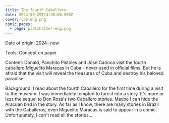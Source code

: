 ```yaml
---
title: The fourth Caballero
date: 2024-09-29T14:38:00.000Z
cover: cab-eng.png
comic_pages:
  - page: platzhalter-eng.png
---
```



Date of origin: 2024- now

Tools: Concept on paper

Content: Donald, Panchito Pistoles and Jose Carioca visit the fourth caballero Miguelito Maracas in Cuba - never used in official films. But he is afraid that the visit will reveal the treasures of Cuba and destroy his beloved paradise.

Background: I read about the fourth Caballero for the first time during a visit to the museum. I was immediately tempted to turn it into a story. It's more or less the sequel to Don Rosa's two Caballero stories. Maybe I can hide the Aracuan bird in the story. As far as I know, there are many stories in Brazil with the Caballeros, even Miguelito Maracas is said to appear in a comic. Unfortunately, I can't read all the stories...
